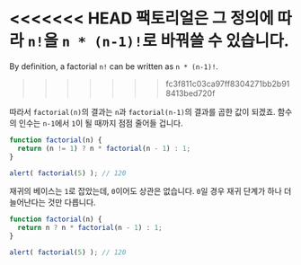 <<<<<<< HEAD
팩토리얼은 그 정의에 따라 `n!`을 `n * (n-1)!`로 바꿔쓸 수 있습니다.
=======
By definition, a factorial `n!` can be written as `n * (n-1)!`.
>>>>>>> fc3f811c03ca97ff8304271bb2b918413bed720f

따라서 `factorial(n)`의 결과는 `n`과 `factorial(n-1)`의 결과를 곱한 값이 되겠죠. 함수의 인수는 `n-1`에서 `1`이 될 때까지 점점 줄어들 겁니다.  
 

```js run
function factorial(n) {
  return (n != 1) ? n * factorial(n - 1) : 1;
}

alert( factorial(5) ); // 120
```

재귀의 베이스는 `1`로 잡았는데, `0`이어도 상관은 없습니다. `0`일 경우 재귀 단계가 하나 더 늘어난다는 것만 다릅니다.  

```js run
function factorial(n) {
  return n ? n * factorial(n - 1) : 1;
}

alert( factorial(5) ); // 120
```
